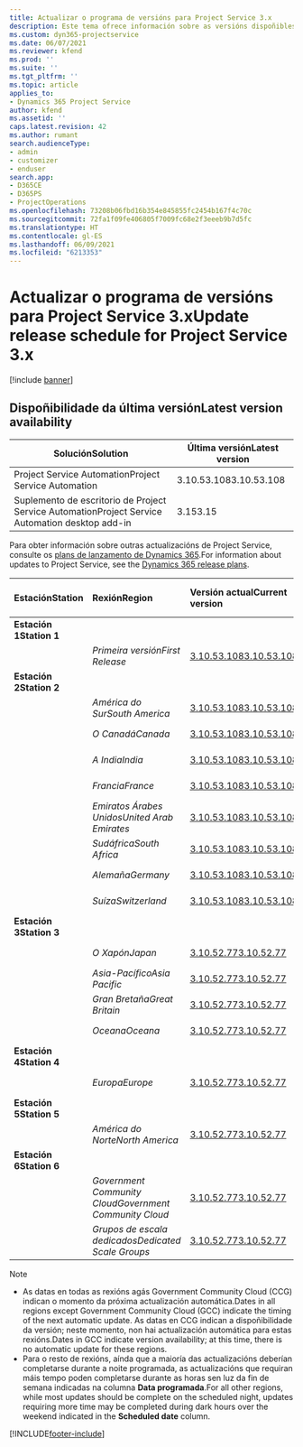 ```yaml
---
title: Actualizar o programa de versións para Project Service 3.x
description: Este tema ofrece información sobre as versións dispoñibles e próximas de Dynamics 365 Project Service Automation.
ms.custom: dyn365-projectservice
ms.date: 06/07/2021
ms.reviewer: kfend
ms.prod: ''
ms.suite: ''
ms.tgt_pltfrm: ''
ms.topic: article
applies_to:
- Dynamics 365 Project Service
author: kfend
ms.assetid: ''
caps.latest.revision: 42
ms.author: rumant
search.audienceType:
- admin
- customizer
- enduser
search.app:
- D365CE
- D365PS
- ProjectOperations
ms.openlocfilehash: 73208b06fbd16b354e845855fc2454b167f4c70c
ms.sourcegitcommit: 72fa1f09fe406805f7009fc68e2f3eeeb9b7d5fc
ms.translationtype: HT
ms.contentlocale: gl-ES
ms.lasthandoff: 06/09/2021
ms.locfileid: "6213353"
---
```

# <a name="update-release-schedule-for-project-service-3x"></a><span data-ttu-id="ad3fd-103">Actualizar o programa de versións para Project Service 3.x</span><span class="sxs-lookup"><span data-stu-id="ad3fd-103">Update release schedule for Project Service 3.x</span></span>

[!include [banner](../includes/psa-now-project-operations.md)]

## <a name="latest-version-availability"></a><span data-ttu-id="ad3fd-104">Dispoñibilidade da última versión</span><span class="sxs-lookup"><span data-stu-id="ad3fd-104">Latest version availability</span></span>

| <span data-ttu-id="ad3fd-105">Solución</span><span class="sxs-lookup"><span data-stu-id="ad3fd-105">Solution</span></span>  | <span data-ttu-id="ad3fd-106">Última versión</span><span class="sxs-lookup"><span data-stu-id="ad3fd-106">Latest version</span></span> |
|-------|----|
| <span data-ttu-id="ad3fd-107">Project Service Automation</span><span class="sxs-lookup"><span data-stu-id="ad3fd-107">Project Service Automation</span></span>    | <span data-ttu-id="ad3fd-108">3.10.53.108</span><span class="sxs-lookup"><span data-stu-id="ad3fd-108">3.10.53.108</span></span> |
| <span data-ttu-id="ad3fd-109">Suplemento de escritorio de Project Service Automation</span><span class="sxs-lookup"><span data-stu-id="ad3fd-109">Project Service Automation desktop add-in</span></span>                | <span data-ttu-id="ad3fd-110">3.15</span><span class="sxs-lookup"><span data-stu-id="ad3fd-110">3.15</span></span>          |

<span data-ttu-id="ad3fd-111">Para obter información sobre outras actualizacións de Project Service, consulte os [plans de lanzamento de Dynamics 365](/dynamics365/release-plans/).</span><span class="sxs-lookup"><span data-stu-id="ad3fd-111">For information about updates to Project Service, see the [Dynamics 365 release plans](/dynamics365/release-plans/).</span></span> 

| <span data-ttu-id="ad3fd-112">Estación</span><span class="sxs-lookup"><span data-stu-id="ad3fd-112">Station</span></span>  | <span data-ttu-id="ad3fd-113">Rexión</span><span class="sxs-lookup"><span data-stu-id="ad3fd-113">Region</span></span> | <span data-ttu-id="ad3fd-114">Versión actual</span><span class="sxs-lookup"><span data-stu-id="ad3fd-114">Current version</span></span> | <span data-ttu-id="ad3fd-115">Seguinte versión</span><span class="sxs-lookup"><span data-stu-id="ad3fd-115">Next version</span></span> |  <span data-ttu-id="ad3fd-116">Data programada</span><span class="sxs-lookup"><span data-stu-id="ad3fd-116">Scheduled date</span></span>
| :---   | :---   | :---   | :---   |:---   |         
|<span data-ttu-id="ad3fd-117"><strong>Estación 1</strong></span><span class="sxs-lookup"><span data-stu-id="ad3fd-117"><strong>Station 1</strong></span></span> | |  |  | |
| | <span data-ttu-id="ad3fd-118"><i>Primeira versión</i></span><span class="sxs-lookup"><span data-stu-id="ad3fd-118"><i>First Release</i></span></span> | [<span data-ttu-id="ad3fd-119">3.10.53.108</span><span class="sxs-lookup"><span data-stu-id="ad3fd-119">3.10.53.108</span></span>](whats-new-ur-32.md) | <span data-ttu-id="ad3fd-120">A determinar</span><span class="sxs-lookup"><span data-stu-id="ad3fd-120">TBD</span></span> | <span data-ttu-id="ad3fd-121">02 de xullo de 2021</span><span class="sxs-lookup"><span data-stu-id="ad3fd-121">July 02, 2021</span></span>
|<span data-ttu-id="ad3fd-122"><strong>Estación 2</strong></span><span class="sxs-lookup"><span data-stu-id="ad3fd-122"><strong>Station 2</strong></span></span> | |  |  | |
| | <span data-ttu-id="ad3fd-123"><i>América do Sur</i></span><span class="sxs-lookup"><span data-stu-id="ad3fd-123"><i>South America</i></span></span> | [<span data-ttu-id="ad3fd-124">3.10.53.108</span><span class="sxs-lookup"><span data-stu-id="ad3fd-124">3.10.53.108</span></span>](whats-new-ur-32.md) | <span data-ttu-id="ad3fd-125">A determinar</span><span class="sxs-lookup"><span data-stu-id="ad3fd-125">TBD</span></span> | <span data-ttu-id="ad3fd-126">09 de xullo de 2021</span><span class="sxs-lookup"><span data-stu-id="ad3fd-126">July 09, 2021</span></span>
| | <span data-ttu-id="ad3fd-127"><i>O Canadá</i></span><span class="sxs-lookup"><span data-stu-id="ad3fd-127"><i>Canada</i></span></span> | [<span data-ttu-id="ad3fd-128">3.10.53.108</span><span class="sxs-lookup"><span data-stu-id="ad3fd-128">3.10.53.108</span></span>](whats-new-ur-32.md) | <span data-ttu-id="ad3fd-129">A determinar</span><span class="sxs-lookup"><span data-stu-id="ad3fd-129">TBD</span></span> | <span data-ttu-id="ad3fd-130">09 de xullo de 2021</span><span class="sxs-lookup"><span data-stu-id="ad3fd-130">July 09, 2021</span></span>
| | <span data-ttu-id="ad3fd-131"><i>A India</i></span><span class="sxs-lookup"><span data-stu-id="ad3fd-131"><i>India</i></span></span> | [<span data-ttu-id="ad3fd-132">3.10.53.108</span><span class="sxs-lookup"><span data-stu-id="ad3fd-132">3.10.53.108</span></span>](whats-new-ur-32.md) | <span data-ttu-id="ad3fd-133">A determinar</span><span class="sxs-lookup"><span data-stu-id="ad3fd-133">TBD</span></span> | <span data-ttu-id="ad3fd-134">09 de xullo de 2021</span><span class="sxs-lookup"><span data-stu-id="ad3fd-134">July 09, 2021</span></span>
| | <span data-ttu-id="ad3fd-135"><i>Francia</i></span><span class="sxs-lookup"><span data-stu-id="ad3fd-135"><i>France</i></span></span> | [<span data-ttu-id="ad3fd-136">3.10.53.108</span><span class="sxs-lookup"><span data-stu-id="ad3fd-136">3.10.53.108</span></span>](whats-new-ur-32.md) | <span data-ttu-id="ad3fd-137">A determinar</span><span class="sxs-lookup"><span data-stu-id="ad3fd-137">TBD</span></span> | <span data-ttu-id="ad3fd-138">09 de xullo de 2021</span><span class="sxs-lookup"><span data-stu-id="ad3fd-138">July 09, 2021</span></span>
| | <span data-ttu-id="ad3fd-139"><i>Emiratos Árabes Unidos</i></span><span class="sxs-lookup"><span data-stu-id="ad3fd-139"><i>United Arab Emirates</i></span></span> | [<span data-ttu-id="ad3fd-140">3.10.53.108</span><span class="sxs-lookup"><span data-stu-id="ad3fd-140">3.10.53.108</span></span>](whats-new-ur-32.md) | <span data-ttu-id="ad3fd-141">A determinar</span><span class="sxs-lookup"><span data-stu-id="ad3fd-141">TBD</span></span> | <span data-ttu-id="ad3fd-142">09 de xullo de 2021</span><span class="sxs-lookup"><span data-stu-id="ad3fd-142">July 09, 2021</span></span>
| | <span data-ttu-id="ad3fd-143"><i>Sudáfrica</i></span><span class="sxs-lookup"><span data-stu-id="ad3fd-143"><i>South Africa</i></span></span> | [<span data-ttu-id="ad3fd-144">3.10.53.108</span><span class="sxs-lookup"><span data-stu-id="ad3fd-144">3.10.53.108</span></span>](whats-new-ur-32.md) | <span data-ttu-id="ad3fd-145">A determinar</span><span class="sxs-lookup"><span data-stu-id="ad3fd-145">TBD</span></span> | <span data-ttu-id="ad3fd-146">09 de xullo de 2021</span><span class="sxs-lookup"><span data-stu-id="ad3fd-146">July 09, 2021</span></span>
| | <span data-ttu-id="ad3fd-147"><i>Alemaña</i></span><span class="sxs-lookup"><span data-stu-id="ad3fd-147"><i>Germany</i></span></span> | [<span data-ttu-id="ad3fd-148">3.10.53.108</span><span class="sxs-lookup"><span data-stu-id="ad3fd-148">3.10.53.108</span></span>](whats-new-ur-32.md) | <span data-ttu-id="ad3fd-149">A determinar</span><span class="sxs-lookup"><span data-stu-id="ad3fd-149">TBD</span></span> | <span data-ttu-id="ad3fd-150">09 de xullo de 2021</span><span class="sxs-lookup"><span data-stu-id="ad3fd-150">July 09, 2021</span></span>
| | <span data-ttu-id="ad3fd-151"><i>Suíza</i></span><span class="sxs-lookup"><span data-stu-id="ad3fd-151"><i>Switzerland</i></span></span> | [<span data-ttu-id="ad3fd-152">3.10.53.108</span><span class="sxs-lookup"><span data-stu-id="ad3fd-152">3.10.53.108</span></span>](whats-new-ur-32.md) | <span data-ttu-id="ad3fd-153">A determinar</span><span class="sxs-lookup"><span data-stu-id="ad3fd-153">TBD</span></span> | <span data-ttu-id="ad3fd-154">09 de xullo de 2021</span><span class="sxs-lookup"><span data-stu-id="ad3fd-154">July 09, 2021</span></span>
|<span data-ttu-id="ad3fd-155"><strong>Estación 3</strong></span><span class="sxs-lookup"><span data-stu-id="ad3fd-155"><strong>Station 3</strong></span></span> | |  |  | |
| | <span data-ttu-id="ad3fd-156"><i>O Xapón</i></span><span class="sxs-lookup"><span data-stu-id="ad3fd-156"><i>Japan</i></span></span> | [<span data-ttu-id="ad3fd-157">3.10.52.77</span><span class="sxs-lookup"><span data-stu-id="ad3fd-157">3.10.52.77</span></span>](whats-new-ur-31.md) | [<span data-ttu-id="ad3fd-158">3.10.53.108</span><span class="sxs-lookup"><span data-stu-id="ad3fd-158">3.10.53.108</span></span>](whats-new-ur-32.md) | <span data-ttu-id="ad3fd-159">11 de xuño de 2021</span><span class="sxs-lookup"><span data-stu-id="ad3fd-159">June 11, 2021</span></span>
| | <span data-ttu-id="ad3fd-160"><i>Asia-Pacífico</i></span><span class="sxs-lookup"><span data-stu-id="ad3fd-160"><i>Asia Pacific</i></span></span> | [<span data-ttu-id="ad3fd-161">3.10.52.77</span><span class="sxs-lookup"><span data-stu-id="ad3fd-161">3.10.52.77</span></span>](whats-new-ur-31.md) | [<span data-ttu-id="ad3fd-162">3.10.53.108</span><span class="sxs-lookup"><span data-stu-id="ad3fd-162">3.10.53.108</span></span>](whats-new-ur-32.md) | <span data-ttu-id="ad3fd-163">11 de xuño de 2021</span><span class="sxs-lookup"><span data-stu-id="ad3fd-163">June 11, 2021</span></span>
| | <span data-ttu-id="ad3fd-164"><i>Gran Bretaña</i></span><span class="sxs-lookup"><span data-stu-id="ad3fd-164"><i>Great Britain</i></span></span> | [<span data-ttu-id="ad3fd-165">3.10.52.77</span><span class="sxs-lookup"><span data-stu-id="ad3fd-165">3.10.52.77</span></span>](whats-new-ur-31.md) | [<span data-ttu-id="ad3fd-166">3.10.53.108</span><span class="sxs-lookup"><span data-stu-id="ad3fd-166">3.10.53.108</span></span>](whats-new-ur-32.md) | <span data-ttu-id="ad3fd-167">11 de xuño de 2021</span><span class="sxs-lookup"><span data-stu-id="ad3fd-167">June 11, 2021</span></span>
| | <span data-ttu-id="ad3fd-168"><i>Oceana</i></span><span class="sxs-lookup"><span data-stu-id="ad3fd-168"><i>Oceana</i></span></span> | [<span data-ttu-id="ad3fd-169">3.10.52.77</span><span class="sxs-lookup"><span data-stu-id="ad3fd-169">3.10.52.77</span></span>](whats-new-ur-31.md) | [<span data-ttu-id="ad3fd-170">3.10.53.108</span><span class="sxs-lookup"><span data-stu-id="ad3fd-170">3.10.53.108</span></span>](whats-new-ur-32.md) | <span data-ttu-id="ad3fd-171">11 de xuño de 2021</span><span class="sxs-lookup"><span data-stu-id="ad3fd-171">June 11, 2021</span></span>
|<span data-ttu-id="ad3fd-172"><strong>Estación 4</strong></span><span class="sxs-lookup"><span data-stu-id="ad3fd-172"><strong>Station 4</strong></span></span> | |  |  | |
| | <span data-ttu-id="ad3fd-173"><i>Europa</i></span><span class="sxs-lookup"><span data-stu-id="ad3fd-173"><i>Europe</i></span></span> | [<span data-ttu-id="ad3fd-174">3.10.52.77</span><span class="sxs-lookup"><span data-stu-id="ad3fd-174">3.10.52.77</span></span>](whats-new-ur-31.md) | [<span data-ttu-id="ad3fd-175">3.10.53.108</span><span class="sxs-lookup"><span data-stu-id="ad3fd-175">3.10.53.108</span></span>](whats-new-ur-32.md) | <span data-ttu-id="ad3fd-176">18 de xuño de 2021</span><span class="sxs-lookup"><span data-stu-id="ad3fd-176">June 18, 2021</span></span>
|<span data-ttu-id="ad3fd-177"><strong>Estación 5</strong></span><span class="sxs-lookup"><span data-stu-id="ad3fd-177"><strong>Station 5</strong></span></span> | |  |  | |
| | <span data-ttu-id="ad3fd-178"><i>América do Norte</i></span><span class="sxs-lookup"><span data-stu-id="ad3fd-178"><i>North America</i></span></span> | [<span data-ttu-id="ad3fd-179">3.10.52.77</span><span class="sxs-lookup"><span data-stu-id="ad3fd-179">3.10.52.77</span></span>](whats-new-ur-31.md) | [<span data-ttu-id="ad3fd-180">3.10.53.108</span><span class="sxs-lookup"><span data-stu-id="ad3fd-180">3.10.53.108</span></span>](whats-new-ur-32.md) | <span data-ttu-id="ad3fd-181">25 de xuño de 2021</span><span class="sxs-lookup"><span data-stu-id="ad3fd-181">June 25, 2021</span></span>
|<span data-ttu-id="ad3fd-182"><strong>Estación 6</strong></span><span class="sxs-lookup"><span data-stu-id="ad3fd-182"><strong>Station 6</strong></span></span> | |  |  | |
| | <span data-ttu-id="ad3fd-183"><i>Government Community Cloud</i></span><span class="sxs-lookup"><span data-stu-id="ad3fd-183"><i>Government Community Cloud</i></span></span> | [<span data-ttu-id="ad3fd-184">3.10.52.77</span><span class="sxs-lookup"><span data-stu-id="ad3fd-184">3.10.52.77</span></span>](whats-new-ur-31.md) | [<span data-ttu-id="ad3fd-185">3.10.53.108</span><span class="sxs-lookup"><span data-stu-id="ad3fd-185">3.10.53.108</span></span>](whats-new-ur-32.md) | <span data-ttu-id="ad3fd-186">25 de xuño de 2021</span><span class="sxs-lookup"><span data-stu-id="ad3fd-186">June 25, 2021</span></span>
| | <span data-ttu-id="ad3fd-187"><i>Grupos de escala dedicados</i></span><span class="sxs-lookup"><span data-stu-id="ad3fd-187"><i>Dedicated Scale Groups</i></span></span> | [<span data-ttu-id="ad3fd-188">3.10.52.77</span><span class="sxs-lookup"><span data-stu-id="ad3fd-188">3.10.52.77</span></span>](whats-new-ur-31.md) | [<span data-ttu-id="ad3fd-189">3.10.53.108</span><span class="sxs-lookup"><span data-stu-id="ad3fd-189">3.10.53.108</span></span>](whats-new-ur-32.md) | <span data-ttu-id="ad3fd-190">02 de xullo de 2021</span><span class="sxs-lookup"><span data-stu-id="ad3fd-190">July 02, 2021</span></span>

>[!Note]
> - <span data-ttu-id="ad3fd-191">As datas en todas as rexións agás Government Community Cloud (CCG) indican o momento da próxima actualización automática.</span><span class="sxs-lookup"><span data-stu-id="ad3fd-191">Dates in all regions except Government Community Cloud (GCC) indicate the timing of the next automatic update.</span></span> <span data-ttu-id="ad3fd-192">As datas en CCG indican a dispoñibilidade da versión; neste momento, non hai actualización automática para estas rexións.</span><span class="sxs-lookup"><span data-stu-id="ad3fd-192">Dates in GCC indicate version availability; at this time, there is no automatic update for these regions.</span></span>
> - <span data-ttu-id="ad3fd-193">Para o resto de rexións, aínda que a maioría das actualizacións deberían completarse durante a noite programada, as actualizacións que requiran máis tempo poden completarse durante as horas sen luz da fin de semana indicadas na columna **Data programada**.</span><span class="sxs-lookup"><span data-stu-id="ad3fd-193">For all other regions, while most updates should be complete on the scheduled night, updates requiring more time may be completed during dark hours over the weekend indicated in the **Scheduled date** column.</span></span>


[!INCLUDE[footer-include](../includes/footer-banner.md)]
